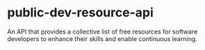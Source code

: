 # public-dev-resource-api
An API that provides a collective list of free resources for software developers to enhance their skills and enable continuous learning.
